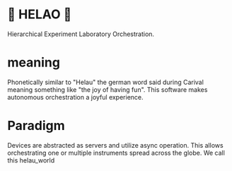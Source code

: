 # 👋 HELAO 👋
Hierarchical Experiment Laboratory Orchestration.
# meaning
Phonetically similar to "Helau" the german word said during Carival meaning something like "the joy of having fun". This software makes autonomous orchestration a joyful experience. 
# Paradigm
Devices are abstracted as servers and utilize async operation. This allows orchestrating one or multiple instruments spread across the globe. We call this helau_world

